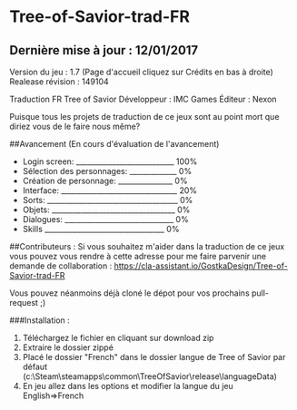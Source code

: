 # Tree-of-Savior-trad-FR
## Dernière mise à jour : 12/01/2017
Version du jeu : 1.7 (Page d'accueil cliquez sur Crédits en bas à droite)
Realease révision : 149104


Traduction FR Tree of Savior Développeur : IMC Games Éditeur : Nexon

Puisque tous les projets de traduction de ce jeux sont au point mort que diriez vous de le faire nous même?


##Avancement (En cours d'évaluation de l'avancement)

- Login screen: ___________________________ 100%
- Sélection des personnages: _____________ 0%
- Création de personnage: _______________ 0%
- Interface: ________________________________ 20%
- Sorts: ____________________________________ 0%
- Objets: __________________________________ 0%
- Dialogues: ______________________________ 0%
- Skills _________________________________ 0%



##Contributeurs :
Si vous souhaitez m'aider dans la traduction de ce jeux vous pouvez vous rendre à cette adresse pour me faire parvenir une demande de collaboration :
https://cla-assistant.io/GostkaDesign/Tree-of-Savior-trad-FR

Vous pouvez néanmoins déjà cloné le dépot pour vos prochains pull-request ;)



###Installation :

1. Téléchargez le fichier en cliquant sur download zip
2. Extraire le dossier zippé
3. Placé le dossier "French" dans le dossier langue de Tree of Savior par défaut (c:\Steam\steamapps\common\TreeOfSavior\release\languageData\)
4. En jeu allez dans les options et modifier la langue du jeu English=>French
